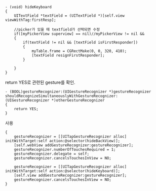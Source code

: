    	- (void) hideKeyboard 
	{
	    UITextField *textField = (UITextField *)[self.view viewWithTag:firstResp];
	
	    //picker가 있을 때 textfield가 선택되면 수정
	    if([myPickerView superview] == nil)//myPickerView != nil && 
	    {
	        if(textField != nil && [textField isFirstResponder])
	        {
	            myTable.frame = CGRectMake(0, 0, 320, 410); 
	            [textField resignFirstResponder];  
	        }
	        
	    }  
	}
    
return YES로 관련된 gesture를 확인. 

	- (BOOL)gestureRecognizer:(UIGestureRecognizer *)gestureRecognizer shouldRecognizeSimultaneouslyWithGestureRecognizer:(UIGestureRecognizer *)otherGestureRecognizer
	{
	    return YES;
	}

사용

	{
		gestureRecognizer = [[UITapGestureRecognizer alloc] initWithTarget:self action:@selector(hideBackView)];
		[self.webView addGestureRecognizer:gestureRecognizer];
		gestureRecognizer.numberOfTouchesRequired = 1;
		gestureRecognizer.delegate = self;
		gestureRecognizer.cancelsTouchesInView = NO;
		
		gestureRecognizer = [[UITapGestureRecognizer alloc] initWithTarget:self action:@selector(hideKeyboard)];
		[self.view addGestureRecognizer:gestureRecognizer];
		gestureRecognizer.cancelsTouchesInView = NO;
	}
